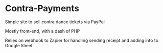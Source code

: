# Contra-Payments

Simple site to sell contra dance tickets via PayPal

Mostly front-end, with a dash of PHP

Relies on webhook to Zapier for handling sending receipt and adding info to Google Sheet